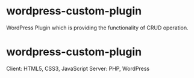 # wordpress-custom-plugin
WordPress Plugin which is providing the functionality of CRUD operation.

# wordpress-custom-plugin
Client: HTML5, CSS3, JavaScript
Server: PHP, WordPress
